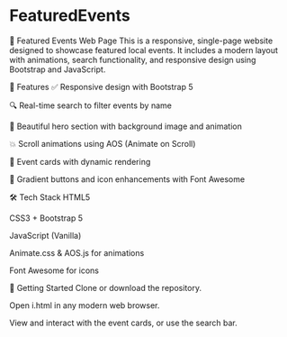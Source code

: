 # FeaturedEvents
🌟 Featured Events Web Page
This is a responsive, single-page website designed to showcase featured local events. It includes a modern layout with animations, search functionality, and responsive design using Bootstrap and JavaScript.

🔧 Features
✅ Responsive design with Bootstrap 5

🔍 Real-time search to filter events by name

🎨 Beautiful hero section with background image and animation

💥 Scroll animations using AOS (Animate on Scroll)

🧾 Event cards with dynamic rendering

🎯 Gradient buttons and icon enhancements with Font Awesome

🛠️ Tech Stack
HTML5

CSS3 + Bootstrap 5

JavaScript (Vanilla)

Animate.css & AOS.js for animations

Font Awesome for icons

🚀 Getting Started
Clone or download the repository.

Open i.html in any modern web browser.

View and interact with the event cards, or use the search bar.